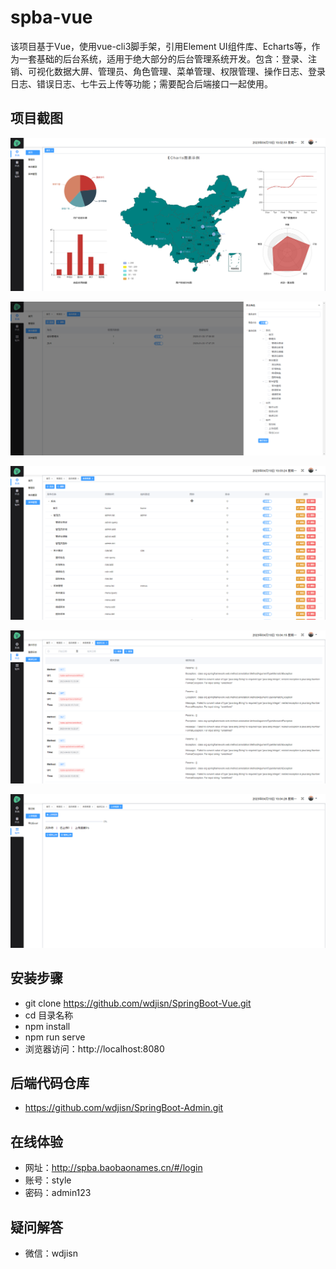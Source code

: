 # spba-vue
该项目基于Vue，使用vue-cli3脚手架，引用Element UI组件库、Echarts等，作为一套基础的后台系统，适用于绝大部分的后台管理系统开发。包含：登录、注销、可视化数据大屏、管理员、角色管理、菜单管理、权限管理、操作日志、登录日志、错误日志、七牛云上传等功能；需要配合后端接口一起使用。


## 项目截图
![数据大屏](public/static/home.png)

![角色管理](public/static/role.png)

![菜单管理](public/static/menu.png)

![错误日志](public/static/error.png)

![七牛云上传视频](public/static/upload.png)


## 安装步骤
- git clone https://github.com/wdjisn/SpringBoot-Vue.git
- cd 目录名称                                               
- npm install                                                     
- npm run serve     
- 浏览器访问：http://localhost:8080     


## 后端代码仓库
- https://github.com/wdjisn/SpringBoot-Admin.git


## 在线体验
- 网址：http://spba.baobaonames.cn/#/login
- 账号：style
- 密码：admin123


## 疑问解答
- 微信：wdjisn